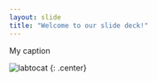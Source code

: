 ```yaml
---
layout: slide
title: "Welcome to our slide deck!"
---
```


My caption

![labtocat](https://octodex.github.com/images/labtocat.png)
{: .center}
